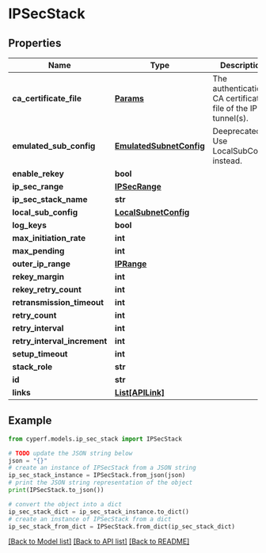 # IPSecStack


## Properties

Name | Type | Description | Notes
------------ | ------------- | ------------- | -------------
**ca_certificate_file** | [**Params**](Params.md) | The authentication CA certificate file of the IPsec tunnel(s). | [optional] 
**emulated_sub_config** | [**EmulatedSubnetConfig**](EmulatedSubnetConfig.md) | Deeprecated. Use LocalSubConfig instead. | [optional] 
**enable_rekey** | **bool** |  | 
**ip_sec_range** | [**IPSecRange**](IPSecRange.md) |  | [optional] 
**ip_sec_stack_name** | **str** |  | 
**local_sub_config** | [**LocalSubnetConfig**](LocalSubnetConfig.md) |  | [optional] 
**log_keys** | **bool** |  | 
**max_initiation_rate** | **int** |  | 
**max_pending** | **int** |  | 
**outer_ip_range** | [**IPRange**](IPRange.md) |  | [optional] 
**rekey_margin** | **int** |  | 
**rekey_retry_count** | **int** |  | 
**retransmission_timeout** | **int** |  | 
**retry_count** | **int** |  | 
**retry_interval** | **int** |  | [optional] 
**retry_interval_increment** | **int** |  | [optional] 
**setup_timeout** | **int** |  | 
**stack_role** | **str** |  | 
**id** | **str** |  | 
**links** | [**List[APILink]**](APILink.md) |  | [optional] 

## Example

```python
from cyperf.models.ip_sec_stack import IPSecStack

# TODO update the JSON string below
json = "{}"
# create an instance of IPSecStack from a JSON string
ip_sec_stack_instance = IPSecStack.from_json(json)
# print the JSON string representation of the object
print(IPSecStack.to_json())

# convert the object into a dict
ip_sec_stack_dict = ip_sec_stack_instance.to_dict()
# create an instance of IPSecStack from a dict
ip_sec_stack_from_dict = IPSecStack.from_dict(ip_sec_stack_dict)
```
[[Back to Model list]](../README.md#documentation-for-models) [[Back to API list]](../README.md#documentation-for-api-endpoints) [[Back to README]](../README.md)


